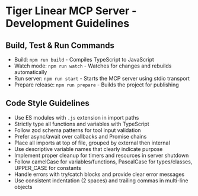 # Tiger Linear MCP Server - Development Guidelines

## Build, Test & Run Commands

- Build: `npm run build` - Compiles TypeScript to JavaScript
- Watch mode: `npm run watch` - Watches for changes and rebuilds automatically
- Run server: `npm run start` - Starts the MCP server using stdio transport
- Prepare release: `npm run prepare` - Builds the project for publishing

## Code Style Guidelines

- Use ES modules with `.js` extension in import paths
- Strictly type all functions and variables with TypeScript
- Follow zod schema patterns for tool input validation
- Prefer async/await over callbacks and Promise chains
- Place all imports at top of file, grouped by external then internal
- Use descriptive variable names that clearly indicate purpose
- Implement proper cleanup for timers and resources in server shutdown
- Follow camelCase for variables/functions, PascalCase for types/classes, UPPER_CASE for constants
- Handle errors with try/catch blocks and provide clear error messages
- Use consistent indentation (2 spaces) and trailing commas in multi-line objects
